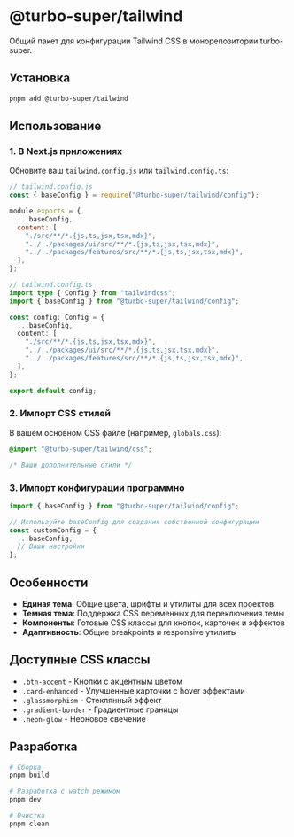 # @turbo-super/tailwind

Общий пакет для конфигурации Tailwind CSS в монорепозитории turbo-super.

## Установка

```bash
pnpm add @turbo-super/tailwind
```

## Использование

### 1. В Next.js приложениях

Обновите ваш `tailwind.config.js` или `tailwind.config.ts`:

```js
// tailwind.config.js
const { baseConfig } = require("@turbo-super/tailwind/config");

module.exports = {
  ...baseConfig,
  content: [
    "./src/**/*.{js,ts,jsx,tsx,mdx}",
    "../../packages/ui/src/**/*.{js,ts,jsx,tsx,mdx}",
    "../../packages/features/src/**/*.{js,ts,jsx,tsx,mdx}",
  ],
};
```

```ts
// tailwind.config.ts
import type { Config } from "tailwindcss";
import { baseConfig } from "@turbo-super/tailwind/config";

const config: Config = {
  ...baseConfig,
  content: [
    "./src/**/*.{js,ts,jsx,tsx,mdx}",
    "../../packages/ui/src/**/*.{js,ts,jsx,tsx,mdx}",
    "../../packages/features/src/**/*.{js,ts,jsx,tsx,mdx}",
  ],
};

export default config;
```

### 2. Импорт CSS стилей

В вашем основном CSS файле (например, `globals.css`):

```css
@import "@turbo-super/tailwind/css";

/* Ваши дополнительные стили */
```

### 3. Импорт конфигурации программно

```ts
import { baseConfig } from "@turbo-super/tailwind/config";

// Используйте baseConfig для создания собственной конфигурации
const customConfig = {
  ...baseConfig,
  // Ваши настройки
};
```

## Особенности

- **Единая тема**: Общие цвета, шрифты и утилиты для всех проектов
- **Темная тема**: Поддержка CSS переменных для переключения темы
- **Компоненты**: Готовые CSS классы для кнопок, карточек и эффектов
- **Адаптивность**: Общие breakpoints и responsive утилиты

## Доступные CSS классы

- `.btn-accent` - Кнопки с акцентным цветом
- `.card-enhanced` - Улучшенные карточки с hover эффектами
- `.glassmorphism` - Стеклянный эффект
- `.gradient-border` - Градиентные границы
- `.neon-glow` - Неоновое свечение

## Разработка

```bash
# Сборка
pnpm build

# Разработка с watch режимом
pnpm dev

# Очистка
pnpm clean
```
